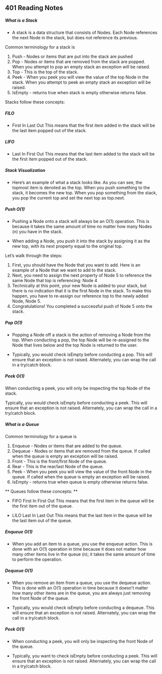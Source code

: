 ## 401 Reading Notes

##### What is a Stack
- A stack is a data structure that consists of Nodes. Each Node references the next Node in the stack, but does not reference its previous.

Common terminology for a stack is

1. Push - Nodes or items that are put into the stack are pushed
2. Pop - Nodes or items that are removed from the stack are popped. When you attempt to pop an empty stack an exception will be raised.
3. Top - This is the top of the stack.
4. Peek - When you peek you will view the value of the top Node in the stack. When you attempt to peek an empty stack an exception will be raised.
5. IsEmpty - returns true when stack is empty otherwise returns false.

Stacks follow these concepts:

##### FILO
- First In Last Out
This means that the first item added in the stack will be the last item popped out of the stack.

##### LIFO
- Last In First Out
This means that the last item added to the stack will be the first item popped out of the stack.

##### Stack Visualization
- Here’s an example of what a stack looks like. As you can see, the topmost item is denoted as the top. When you push something to the stack, it becomes the new top. When you pop something from the stack, you pop the current top and set the next top as top.next.

##### Push O(1)
- Pushing a Node onto a stack will always be an O(1) operation. This is because it takes the same amount of time no matter how many Nodes (n) you have in the stack.

- When adding a Node, you push it into the stack by assigning it as the new top, with its next property equal to the original top.

Let’s walk through the steps:

1. First, you should have the Node that you want to add. Here is an example of a Node that we want to add to the stack.
2. Next, you need to assign the next property of Node 5 to reference the same Node that top is referencing: Node 4
3. Technically at this point, your new Node is added to your stack, but there is no indication that it is the first Node in the stack. To make this happen, you have to re-assign our reference top to the newly added Node, Node 5.
4. Congratulations! You completed a successful push of Node 5 onto the stack.

##### Pop O(1)
- Popping a Node off a stack is the action of removing a Node from the top. When conducting a pop, the top Node will be re-assigned to the Node that lives below and the top Node is returned to the user.

- Typically, you would check isEmpty before conducting a pop. This will ensure that an exception is not raised. Alternately, you can wrap the call in a try/catch block.

##### Peek O(1)
When conducting a peek, you will only be inspecting the top Node of the stack.

Typically, you would check isEmpty before conducting a peek. This will ensure that an exception is not raised. Alternately, you can wrap the call in a try/catch block.

##### What is a Queue
Common terminology for a queue is

1. Enqueue - Nodes or items that are added to the queue.
2. Dequeue - Nodes or items that are removed from the queue. If called when the queue is empty an exception will be raised.
3. Front - This is the front/first Node of the queue.
4. Rear - This is the rear/last Node of the queue.
5. Peek - When you peek you will view the value of the front Node in the queue. If called when the queue is empty an exception will be raised.
6. IsEmpty - returns true when queue is empty otherwise returns false.

** Queues follow these concepts: **

- FIFO First In First Out
This means that the first item in the queue will be the first item out of the queue.

- LILO Last In Last Out
This means that the last item in the queue will be the last item out of the queue.

##### Enqueue O(1)
- When you add an item to a queue, you use the enqueue action. This is done with an O(1) operation in time because it does not matter how many other items live in the queue (n); it takes the same amount of time to perform the operation.

##### Dequeue O(1)
- When you remove an item from a queue, you use the dequeue action. This is done with an O(1) operation in time because it doesn’t matter how many other items are in the queue, you are always just removing the front Node of the queue.

- Typically, you would check isEmpty before conducting a dequeue. This will ensure that an exception is not raised. Alternately, you can wrap the call in a try/catch block.

##### Peek O(1)
- When conducting a peek, you will only be inspecting the front Node of the queue.

- Typically, you want to check isEmpty before conducting a peek. This will ensure that an exception is not raised. Alternately, you can wrap the call in a try/catch block.
